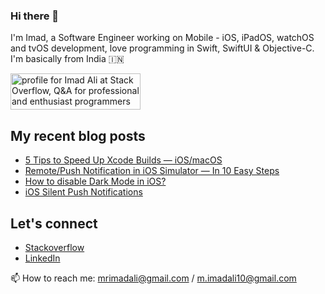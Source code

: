 ### Hi there 👋

I'm Imad, a Software Engineer working on Mobile - iOS, iPadOS, watchOS and tvOS development, love programming in Swift, SwiftUI & Objective-C. I'm basically from India 🇮🇳

<a href="https://stackoverflow.com/users/1025063/imad-ali"><img src="https://stackoverflow.com/users/flair/1025063.png" width="208" height="58" alt="profile for Imad Ali at Stack Overflow, Q&amp;A for professional and enthusiast programmers" title="profile for Imad Ali at Stack Overflow, Q&amp;A for professional and enthusiast programmers"></a>

## My recent blog posts


- [5 Tips to Speed Up Xcode Builds — iOS/macOS](https://imad-ali.medium.com/5-tips-to-speed-up-xcode-builds-ios-macos-8aafa5a0838c)
- [Remote/Push Notification in iOS Simulator — In 10 Easy Steps](https://imad-ali.medium.com/remote-notification-in-ios-simulator-xcode-11-4-or-later-ios-13-4-or-later-8e5a77881ef0)
- [How to disable Dark Mode in iOS?](https://imad-ali.medium.com/how-to-disable-dark-mode-in-ios-5f959955a037)
- [iOS Silent Push Notifications](https://imad-ali.medium.com/ios-silent-push-notifications-84009d57794c)

## Let's connect

- [Stackoverflow](https://stackoverflow.com/users/1025063/imad-ali)
- [LinkedIn](https://www.linkedin.com/in/imad-ali/)


📫 How to reach me: mrimadali@gmail.com / m.imadali10@gmail.com
